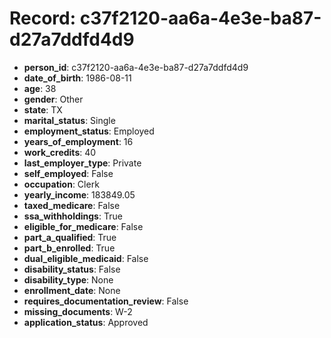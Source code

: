 # Record: c37f2120-aa6a-4e3e-ba87-d27a7ddfd4d9

- **person_id**: c37f2120-aa6a-4e3e-ba87-d27a7ddfd4d9
- **date_of_birth**: 1986-08-11
- **age**: 38
- **gender**: Other
- **state**: TX
- **marital_status**: Single
- **employment_status**: Employed
- **years_of_employment**: 16
- **work_credits**: 40
- **last_employer_type**: Private
- **self_employed**: False
- **occupation**: Clerk
- **yearly_income**: 183849.05
- **taxed_medicare**: False
- **ssa_withholdings**: True
- **eligible_for_medicare**: False
- **part_a_qualified**: True
- **part_b_enrolled**: True
- **dual_eligible_medicaid**: False
- **disability_status**: False
- **disability_type**: None
- **enrollment_date**: None
- **requires_documentation_review**: False
- **missing_documents**: W-2
- **application_status**: Approved